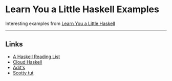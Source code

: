 # Learn You a Little Haskell Examples

Interesting examples from [Learn You a Little Haskell](http://learnyouahaskell.com)

* * *

## Links
- [A Haskell Reading List](http://www.stephendiehl.com/posts/essential_haskell.html)
- [Cloud Haskell](http://haskell-distributed.github.io/)
- [Adit's](http://adit.io/index.html)
- [Scotty tut](http://adit.io/posts/2013-04-15-making-a-website-with-haskell.html)
